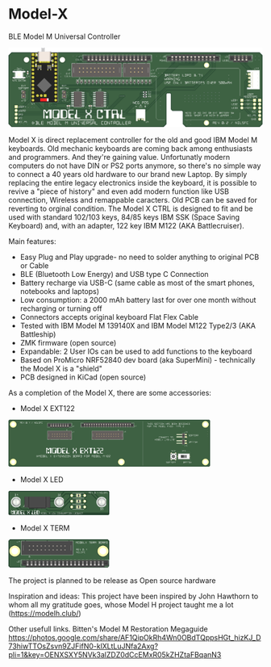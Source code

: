 # Model-X
BLE Model M Universal Controller

![Model X](./site/Model%20X%20CTRL%20(Int.Batt.SW)_16b.png)

Model X is direct replacement controller for the old and good IBM Model M keyboards.
Old mechanic keyboards are coming back among enthusiasts and programmers. And they're gaining value.
Unfortunatly modern computers do not have DIN or PS2 ports anymore, so there's no simple way to connect a 40 years old hardware to our brand new Laptop.
By simply replacing the entire legacy electronics inside the keyboard, it is possible to revive a "piece of history" and even add modern function like USB connection, Wireless and remappable caracters. Old PCB can be saved for reverting to orginal condition.
The Model X CTRL is designed to fit and be used with standard 102/103 keys, 84/85 keys IBM SSK (Space Saving Keyboard) and, with an adapter, 122 key IBM M122 (AKA Battlecruiser).

Main features:
  - Easy Plug and Play upgrade- no need to solder anything to original PCB or Cable
  - BLE (Bluetooth Low Energy) and USB type C Connection
  - Battery recharge via USB-C (same cable as most of the smart phones, notebooks and laptops)
  - Low consumption: a 2000 mAh battery last for over one month without recharging or turning off
  - Connectors accepts original keyboard Flat Flex Cable
  - Tested with IBM Model M 139140X and IBM Model M122 Type2/3 (AKA Battleship)
  - ZMK firmware (open source)
  - Expandable: 2 User IOs can be used to add functions to the keyboard
  - Based on ProMicro NRF52840 dev board (aka SuperMini) - technically the Model X is a "shield"
  - PCB designed in KiCad (open source)

As a completion of the Model X, there are some accessories:
  - Model X EXT122
  
  <img src="./site/Model%20X%20EXT122%20(J7%202x07)_16b.png" alt="Model X EXT122" width="400">

  - Model X LED
  
  <img src="./site/Model%20X%20LED_16b.png" alt="Model X LED" width="200">

  - Model X TERM
  
  <img src="./site/Model%20X%20TERM_16b.png" alt="Model X TERM" width="200">



The project is planned to be release as Open source hardware


Inspiration and ideas:
This project have been inspired by John Hawthorn to whom all my gratitude goes, whose Model H project taught me a lot (https://modelh.club/)

Other usefull links.
Bitten's Model M Restoration Megaguide
https://photos.google.com/share/AF1QipOkRh4Wn0OBdTQppsHGt_hizKJ_D73hiwTTOsZsvn9ZJFifN0-klXLtLuJNfa2Axg?pli=1&key=OENXSXY5NVk3alZDZ0dCcEMxR05kZHZtaFBqanN3
